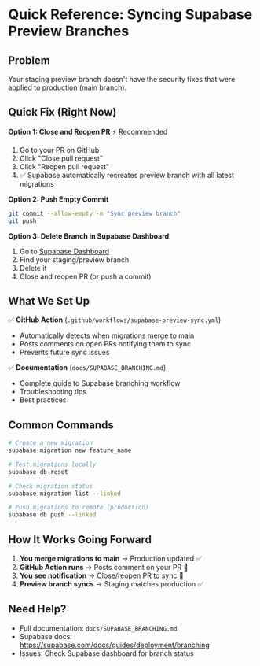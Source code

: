 # Quick Reference: Syncing Supabase Preview Branches

## Problem
Your staging preview branch doesn't have the security fixes that were applied to production (main branch).

## Quick Fix (Right Now)

**Option 1: Close and Reopen PR** ⚡ Recommended
1. Go to your PR on GitHub
2. Click "Close pull request"
3. Click "Reopen pull request"
4. ✅ Supabase automatically recreates preview branch with all latest migrations

**Option 2: Push Empty Commit**
```bash
git commit --allow-empty -m "Sync preview branch"
git push
```

**Option 3: Delete Branch in Supabase Dashboard**
1. Go to [Supabase Dashboard](https://supabase.com/dashboard/project/_/branches)
2. Find your staging/preview branch
3. Delete it
4. Close and reopen PR (or push a commit)

## What We Set Up

✅ **GitHub Action** (`.github/workflows/supabase-preview-sync.yml`)
   - Automatically detects when migrations merge to main
   - Posts comments on open PRs notifying them to sync
   - Prevents future sync issues

✅ **Documentation** (`docs/SUPABASE_BRANCHING.md`)
   - Complete guide to Supabase branching workflow
   - Troubleshooting tips
   - Best practices

## Common Commands

```bash
# Create a new migration
supabase migration new feature_name

# Test migrations locally
supabase db reset

# Check migration status
supabase migration list --linked

# Push migrations to remote (production)
supabase db push --linked
```

## How It Works Going Forward

1. **You merge migrations to main** → Production updated ✅
2. **GitHub Action runs** → Posts comment on your PR 💬
3. **You see notification** → Close/reopen PR to sync 🔄
4. **Preview branch syncs** → Staging matches production ✅

## Need Help?

- Full documentation: `docs/SUPABASE_BRANCHING.md`
- Supabase docs: https://supabase.com/docs/guides/deployment/branching
- Issues: Check Supabase dashboard for branch status

